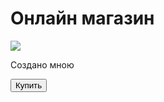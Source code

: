 
<html lang="ru">
<head>
   <meta charset="UTF-8">
   <meta name="viewport" 
                content="width=device-width, user- scalable=no, initial-scale=1.0,  maximum-scale=1.0, minimum-scale=1.
   <meta https-equiv="X-UA- Compatible" content="ie=edge">      
 </head>
 <body>
          <div id="main">
                 <h1>Онлайн  магазин</h1>
                 <img  src="https://cdn-icons-png.flaticon.com/512/3595/3595455.png">
                <p>Создано мною</p>
                 <button id="buy">Купить</button>
          </div>
 </body>
 </html>         
